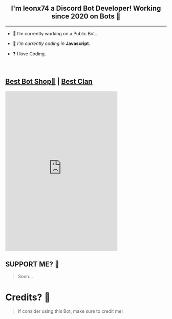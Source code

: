 ## <div align="center">I'm leonx74 a Discord Bot Developer! Working since 2020 on Bots 🚀</div>  
  
***

- 🔭 I’m currently working on a Public Bot...
  

- 🌱 *I’m currently coding in* **Javascript**.  
  

- ❓  I love Coding.
  
<br/>

##  [Best Bot Shop💪](https://milrato.dev) | [Best Clan](https://discord.gg/team-mind)

<iframe src="https://discord.com/widget?id=875100296261533716&theme=dark" width="350" height="500" allowtransparency="true" frameborder="0" sandbox="allow-popups allow-popups-to-escape-sandbox allow-same-origin allow-scripts"></iframe>

## SUPPORT ME? 👻

> Soon...

# Credits? 🤖

> If consider using this Bot, make sure to credit me!
